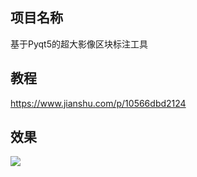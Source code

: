 ## 项目名称
基于Pyqt5的超大影像区块标注工具

## 教程
https://www.jianshu.com/p/10566dbd2124

## 效果
![](http://first-carryhjr.oss-cn-shanghai.aliyuncs.com/2019-12-28-153440.png)
